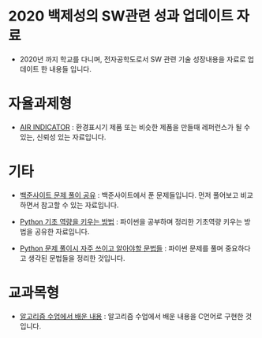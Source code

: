 # 2020 백제성의 SW관련 성과 업데이트 자료
- 2020년 까지 학교를 다니며, 전자공학도로서 SW 관련 기술 성장내용을 자료로 업데이트 한 내용들 입니다. 

# 자율과제형
- [AIR INDICATOR](https://github.com/qorwp37/AIR_INDICATOR)
: 환경표시기 제품 또는 비슷한 제품을 만들때 레퍼런스가 될 수 있는, 신뢰성 있는 자료입니다.

# 기타
- [백준사이트 문제 풀이 공유](https://github.com/qorwp37/BeginnerLevel_Problem_fromBaekjoon.github.io)
: 백준사이트에서 푼 문제들입니다. 먼저 풀어보고 비교하면서 참고할 수 있는 자료입니다.

- [Python 기초 역량을 키우는 방법](https://github.com/qorwp37/Intermediate-level_SamsungSWPython.github.io)
: 파이썬을 공부하며 정리한 기초역량 키우는 방법을 공유한 자료입니다.

- [Python 문제 풀이시 자주 쓰이고 알아야할 문법들](https://github.com/qorwp37/Python-Tutorial-.github.io)
: 파이썬 문제를 풀며 중요하다고 생각된 문법들을 정리한 것입니다.

# 교과목형
- [알고리즘 수업에서 배운 내용](https://github.com/qorwp37/C_Algorithm.github.io)
: 알고리즘 수업에서 배운 내용을 C언어로 구현한 것입니다.

